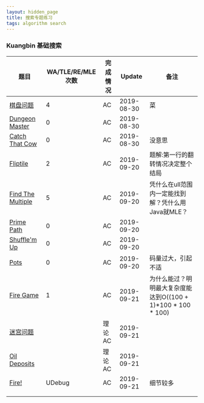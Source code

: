 ```yaml
---
layout: hidden_page
title: 搜索专题练习
tags: algorithm search
---
```


### Kuangbin 基础搜索

| 题目                                                         | WA/TLE/RE/MLE次数 | 完成情况 | Update     | 备注                                                         |
| ------------------------------------------------------------ | ----------------- | -------- | ---------- | ------------------------------------------------------------ |
| [棋盘问题](https://cn.vjudge.net/problem/POJ-1321)           | 4                 | AC       | 2019-08-30 | 菜                                                           |
| [Dungeon Master](https://cn.vjudge.net/problem/POJ-2251)     | 0                 | AC       | 2019-08-30 |                                                              |
| [Catch That Cow](https://cn.vjudge.net/problem/POJ-3278)     | 0                 | AC       | 2019-08-30 | 没意思                                                       |
| [Fliptile](https://cn.vjudge.net/problem/POJ-3279)           | 2                 | AC       | 2019-09-20 | 题解:第一行的翻转情况决定整个结局                            |
| [Find The Multiple](https://vjudge.net/problem/POJ-1426#author=pangda) | 5                 | AC       | 2019-09-20 | 凭什么在ull范围内一定能找到解？凭什么用Java就MLE？           |
| [Prime Path](https://vjudge.net/problem/POJ-3126#author=541607120101) | 0                 | AC       | 2019-09-20 |                                                              |
| [Shuffle'm Up](https://vjudge.net/problem/POJ-3087#author=zzzhy) | 0                 | AC       | 2019-09-20 |                                                              |
| [Pots](https://vjudge.net/problem/POJ-3414#author=cxsys_)    | 0                 | AC       | 2019-09-20 | 码量过大，引起不适                                           |
| [Fire Game](https://vjudge.net/problem/FZU-2150#author=911916648) | 1                 | AC       | 2019-09-21 | 为什么能过？明明最大复杂度能达到O((100 + 1)*100 * 100 * 100) |
| [迷宫问题](https://vjudge.net/problem/POJ-3984)              |                   | 理论AC   | 2019-09-21 |                                                              |
| [Oil Deposits](https://vjudge.net/problem/HDU-1241#author=dusenlin) |                   | 理论AC   | 2019-09-21 |                                                              |
| [Fire!](https://vjudge.net/problem/UVA-11624#author=zmyhh)   | UDebug            | AC       | 2019-09-21 | 细节较多                                                     |
|                                                              |                   |          |            |                                                              |
|                                                              |                   |          |            |                                                              |

